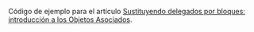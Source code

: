 Código de ejemplo para el artículo [Sustituyendo delegados por bloques: introducción a los Objetos Asociados](http://www.punteroavoid.com/blog/2013/01/29/sustituyendo-delegados-por-bloques-introduccion-a-los-objetos-asociados/).
